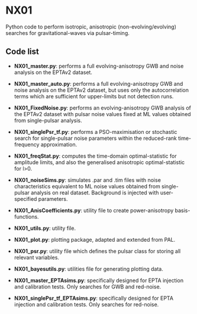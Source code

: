 NX01
====

Python code to perform isotropic, anisotropic (non-evolving/evolving)
searches for gravitational-waves via pulsar-timing.

## Code list

* **NX01_master.py**: performs a full evolving-anisotropy GWB and
  noise analysis on the EPTAv2 dataset.
* **NX01_master_auto.py**: performs a full evolving-anisotropy GWB and
  noise analysis on the EPTAv2 dataset, but uses only the
  autocorrelation terms which are sufficient for upper-limits but not
  detection runs.
* **NX01_FixedNoise.py**: performs an evolving-anisotropy GWB analysis
  of the EPTAv2 dataset with pulsar noise values fixed at ML values
  obtained from single-pulsar analysis.
* **NX01_singlePsr_tf.py**: performs a PSO-maximisation or stochastic
  search for single-pulsar noise parameters within the reduced-rank
  time-frequency approximation.
* **NX01_freqStat.py**: computes the time-domain optimal-statistic for
  amplitude limits, and also the generalised anisotropic
  optimal-statistic for l>0.
* **NX01_noiseSims.py**: simulates .par and .tim files with noise
  characteristics equivalent to ML noise values obtained from
  single-pulsar analysis on real dataset. Background is injected with
  user-specified parameters.


* **NX01_AnisCoefficients.py**: utility file to create power-anisotropy
  basis-functions.
* **NX01_utils.py**: utility file.
* **NX01_plot.py**: plotting package, adapted and extended from PAL.
* **NX01_psr.py**: utility file which defines the pulsar class for
  storing all relevant variables.
* **NX01_bayesutils.py**: utilities file for generating plotting data.


* **NX01_master_EPTAsims.py**: specifically designed for EPTA
  injection and calibration tests. Only searches for GWB and
  red-noise.
* **NX01_singlePsr_tf_EPTAsims.py**: specifically designed for EPTA
  injection and calibration tests. Only searches for red-noise.

